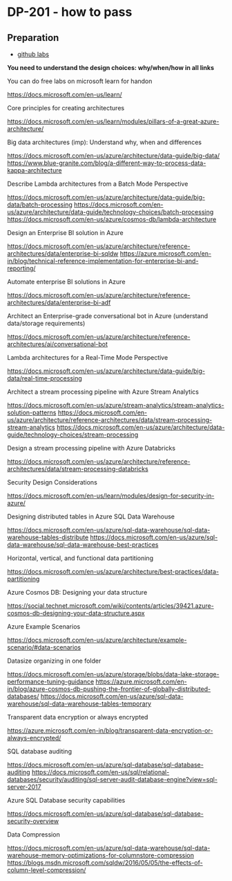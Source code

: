 # DP-201 - how to pass
## Preparation

* [github labs](https://github.com/MicrosoftLearning/DP-201-Designing-an-Azure-Data-Solution)

**You need to understand the design choices: why/when/how in all links**

You can do free labs on microsoft learn for handon 

https://docs.microsoft.com/en-us/learn/

Core principles for creating architectures

https://docs.microsoft.com/en-us/learn/modules/pillars-of-a-great-azure-architecture/

Big data architectures (imp): Understand why, when and differences 

https://docs.microsoft.com/en-us/azure/architecture/data-guide/big-data/
https://www.blue-granite.com/blog/a-different-way-to-process-data-kappa-architecture

Describe Lambda architectures from a Batch Mode Perspective

https://docs.microsoft.com/en-us/azure/architecture/data-guide/big-data/batch-processing
https://docs.microsoft.com/en-us/azure/architecture/data-guide/technology-choices/batch-processing
https://docs.microsoft.com/en-us/azure/cosmos-db/lambda-architecture

Design an Enterprise BI solution in Azure

https://docs.microsoft.com/en-us/azure/architecture/reference-architectures/data/enterprise-bi-sqldw
https://azure.microsoft.com/en-in/blog/technical-reference-implementation-for-enterprise-bi-and-reporting/

Automate enterprise BI solutions in Azure

https://docs.microsoft.com/en-us/azure/architecture/reference-architectures/data/enterprise-bi-adf

Architect an Enterprise-grade conversational bot in Azure (understand data/storage requirements)

https://docs.microsoft.com/en-us/azure/architecture/reference-architectures/ai/conversational-bot

Lambda architectures for a Real-Time Mode Perspective

https://docs.microsoft.com/en-us/azure/architecture/data-guide/big-data/real-time-processing

Architect a stream processing pipeline with Azure Stream Analytics

https://docs.microsoft.com/en-us/azure/stream-analytics/stream-analytics-solution-patterns
https://docs.microsoft.com/en-us/azure/architecture/reference-architectures/data/stream-processing-stream-analytics
https://docs.microsoft.com/en-us/azure/architecture/data-guide/technology-choices/stream-processing

Design a stream processing pipeline with Azure Databricks

https://docs.microsoft.com/en-us/azure/architecture/reference-architectures/data/stream-processing-databricks

Security Design Considerations

https://docs.microsoft.com/en-us/learn/modules/design-for-security-in-azure/

Designing distributed tables in Azure SQL Data Warehouse

https://docs.microsoft.com/en-us/azure/sql-data-warehouse/sql-data-warehouse-tables-distribute
https://docs.microsoft.com/en-us/azure/sql-data-warehouse/sql-data-warehouse-best-practices

Horizontal, vertical, and functional data partitioning

https://docs.microsoft.com/en-us/azure/architecture/best-practices/data-partitioning

Azure Cosmos DB: Designing your data structure

https://social.technet.microsoft.com/wiki/contents/articles/39421.azure-cosmos-db-designing-your-data-structure.aspx

Azure Example Scenarios

https://docs.microsoft.com/en-us/azure/architecture/example-scenario/#data-scenarios

Datasize organizing in one folder

https://docs.microsoft.com/en-us/azure/storage/blobs/data-lake-storage-performance-tuning-guidance
https://azure.microsoft.com/en-in/blog/azure-cosmos-db-pushing-the-frontier-of-globally-distributed-databases/
https://docs.microsoft.com/en-us/azure/sql-data-warehouse/sql-data-warehouse-tables-temporary

Transparent data encryption or always encrypted

https://azure.microsoft.com/en-in/blog/transparent-data-encryption-or-always-encrypted/

SQL database auditing

https://docs.microsoft.com/en-us/azure/sql-database/sql-database-auditing
https://docs.microsoft.com/en-us/sql/relational-databases/security/auditing/sql-server-audit-database-engine?view=sql-server-2017

Azure SQL Database security capabilities

https://docs.microsoft.com/en-us/azure/sql-database/sql-database-security-overview

Data Compression

https://docs.microsoft.com/en-us/azure/sql-data-warehouse/sql-data-warehouse-memory-optimizations-for-columnstore-compression
https://blogs.msdn.microsoft.com/sqldw/2016/05/05/the-effects-of-column-level-compression/
